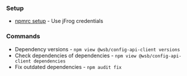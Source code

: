 ### Setup
- [npmrc setup](https://godaddy-corp.atlassian.net/wiki/spaces/MWCENG/pages/53150095/Javascript+Setup) - Use jFrog credentials

### Commands
- Dependency versions - `npm view @wsb/config-api-client versions`
- Check dependencies of dependencies - `npm view @wsb/config-api-client dependencies`
- Fix outdated dependencies - `npm audit fix`
